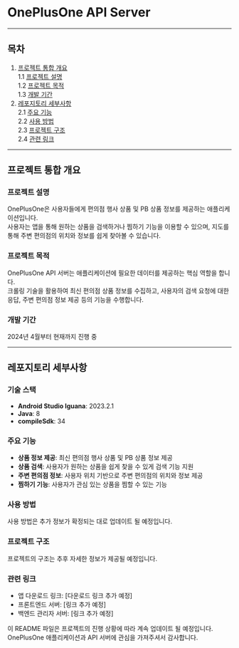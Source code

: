 # OnePlusOne API Server

___
## 목차
1. [프로젝트 통합 개요](#프로젝트-통합-개요)  
1.1 [프로젝트 설명](#프로젝트-설명)  
1.2 [프로젝트 목적](#프로젝트-목적)  
1.3 [개발 기간](#개발-기간)
2. [레포지토리 세부사항](#레포지토리-세부사항)  
2.1 [주요 기능](#주요-기능)  
2.2 [사용 방법](#사용-방법)  
2.3 [프로젝트 구조](#프로젝트-구조)  
2.4 [관련 링크](#관련-링크)


---
## 프로젝트 통합 개요
### 프로젝트 설명
OnePlusOne은 사용자들에게 편의점 행사 상품 및 PB 상품 정보를 제공하는 애플리케이션입니다.  
사용자는 앱을 통해 원하는 상품을 검색하거나 찜하기 기능을 이용할 수 있으며, 지도를 통해 주변 편의점의 위치와 정보를 쉽게 찾아볼 수 있습니다.

### 프로젝트 목적
OnePlusOne API 서버는 애플리케이션에 필요한 데이터를 제공하는 핵심 역할을 합니다.  
크롤링 기술을 활용하여 최신 편의점 상품 정보를 수집하고, 사용자의 검색 요청에 대한 응답, 주변 편의점 정보 제공 등의 기능을 수행합니다.

### 개발 기간
2024년 4월부터 현재까지 진행 중

---
## 레포지토리 세부사항
### 기술 스택
- **Android Studio Iguana**: 2023.2.1
- **Java**: 8
- **compileSdk**: 34

### 주요 기능
- **상품 정보 제공**: 최신 편의점 행사 상품 및 PB 상품 정보 제공
- **상품 검색**: 사용자가 원하는 상품을 쉽게 찾을 수 있게 검색 기능 지원
- **주변 편의점 정보**: 사용자 위치 기반으로 주변 편의점의 위치와 정보 제공
- **찜하기 기능**: 사용자가 관심 있는 상품을 찜할 수 있는 기능

### 사용 방법
사용 방법은 추가 정보가 확정되는 대로 업데이트 될 예정입니다.

### 프로젝트 구조
프로젝트의 구조는 추후 자세한 정보가 제공될 예정입니다.

### 관련 링크
- 앱 다운로드 링크: [다운로드 링크 추가 예정]
- 프론트엔드 서버: [링크 추가 예정]
- 백엔드 관리자 서버: [링크 추가 예정]

이 README 파일은 프로젝트의 진행 상황에 따라 계속 업데이트 될 예정입니다. OnePlusOne 애플리케이션과 API 서버에 관심을 가져주셔서 감사합니다.